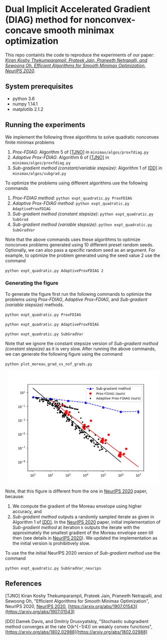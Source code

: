 # Dual Implicit Accelerated Gradient (DIAG) method for nonconvex-concave smooth minimax optimization

This repo containts the code to reproduce the experiments of our paper: 
[*Kiran Koshy Thekumparampil, Prateek Jain, Praneeth Netrapalli, and Sewoong Oh. Efficient Algorithms for Smooth Minimax Optimization, NeurIPS 2020*](https://arxiv.org/abs/1907.01543).

## System prerequisites

- python 3.6
- numpy 1.14.1
- matplotlib 2.1.2

## Running the experiments

We implement the following three algorithms to solve quadratic nonconvex finite minimax problems

1. *Prox-FDIAG*: Algorithm 5 of [\[TJNO\]](https://arxiv.org/abs/1907.01543) in `minimax/algos/proxfdiag.py`
2. *Adaptive Prox-FDIAG*: Algorithm 6 of [\[TJNO\]](https://arxiv.org/abs/1907.01543) in `minimax/algos/proxfdiag.py`
3. *Sub-gradient method (constant/variable stepsize)*: Algorithm 1 of [\[DD\]](https://arxiv.org/abs/1802.02988) in `minimax/algos/subgrad.py`

To optimize the problems using different algorithms use the following commands

1. *Prox-FDIAG method*: `python expt_quadratic.py ProxFDIAG`
2. *Adaptive Prox-FDIAG method*: `python expt_quadratic.py AdaptiveProxFDIAG`
3. *Sub-gradient method (constant stepsize)*: `python expt_quadratic.py SubGrad`
4. *Sub-gradient method (variable stepsize)*: `python expt_quadratic.py SubGradVar`

Note that the above commands uses these algorithms to optimize nonconvex problems generated using 10 different preset random seeds. Optionally, we can also pass a specific random seed as an argument. For example, to optimize the problem generated using the seed value 2 use the command

`python expt_quadratic.py AdaptiveProxFDIAG 2`

### Generating the figure

To generate the figure first run the following commands to optimize the problems using *Prox-FDIAG*, *Adaptive Prox-FDIAG*, and *Sub-gradient (variable stepsize)* methods.

`python expt_quadratic.py ProxFDIAG`

`python expt_quadratic.py AdaptiveProxFDIAG`

`python expt_quadratic.py SubGradVar`

Note that we ignore the constant stepsize version of *Sub-gradient method (constant stepsize)* as it is very slow. After running the above commands, we can generate the following figure using the command

`python plot_moreau_grad_vs_nof_grads.py`

<p align="center"><img src="results/neurips_proxfdiag_vs_subgradvar_readme.png" width="480px"/></p>

Note, that this figure is different from the one in [NeurIPS 2020](https://proceedings.neurips.cc/paper/2019/hash/05d0abb9a864ae4981e933685b8b915c-Abstract.html) paper, because:
1. We compute the gradient of the Moreau envelope using higher accuracy, and
2. *Sub-gradient method* outputs a randomly sampled iterate as given in Algorithm 1 of [\[DD\]](https://arxiv.org/abs/1802.02988). In the [NeurIPS 2020](https://proceedings.neurips.cc/paper/2019/hash/05d0abb9a864ae4981e933685b8b915c-Abstract.html) paper, initial implementation of *Sub-gradient method* at iteration `k` outputs the iterate with the approximately the smallest gradient of the Moreau envelope seen till then (see details in [NeurIPS 2020](https://proceedings.neurips.cc/paper/2019/hash/05d0abb9a864ae4981e933685b8b915c-Abstract.html)). We updated the implementation as the initial version is prohibitively slow.

To use the the initial NeurIPS 2020 version of *Sub-gradient method* use the command

`python expt_quadratic.py SubGradVar_neurips`

## References

\[TJNO\] Kiran Koshy Thekumparampil, Prateek Jain, Praneeth Netrapalli, and Sewoong Oh, "Efficient Algorithms for Smooth Minimax Optimization", NeurIPS 2020, [NeurIPS 2020](https://proceedings.neurips.cc/paper/2019/hash/05d0abb9a864ae4981e933685b8b915c-Abstract.html), [https://arxiv.org/abs/1907.01543](https://arxiv.org/abs/1907.01543)

\[DD\] Damek Davis, and Dmitriy Drusvyatskiy, "Stochastic subgradient method converges at the rate O(k^{−1/4}) on weakly convex functions", [https://arxiv.org/abs/1802.02988](https://arxiv.org/abs/1802.02988)